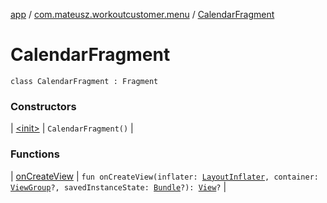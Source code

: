 [app](../../index.md) / [com.mateusz.workoutcustomer.menu](../index.md) / [CalendarFragment](./index.md)

# CalendarFragment

`class CalendarFragment : Fragment`

### Constructors

| [&lt;init&gt;](-init-.md) | `CalendarFragment()` |

### Functions

| [onCreateView](on-create-view.md) | `fun onCreateView(inflater: `[`LayoutInflater`](https://developer.android.com/reference/android/view/LayoutInflater.html)`, container: `[`ViewGroup`](https://developer.android.com/reference/android/view/ViewGroup.html)`?, savedInstanceState: `[`Bundle`](https://developer.android.com/reference/android/os/Bundle.html)`?): `[`View`](https://developer.android.com/reference/android/view/View.html)`?` |

